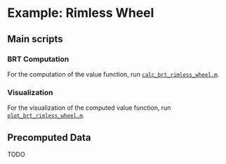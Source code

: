 # Example: Rimless Wheel

## Main scripts

### BRT Computation

For the computation of the value function, run [`calc_brt_rimless_wheel.m`](calc_brt_rimless_wheel.m).

### Visualization

For the visualization of the computed value function, run [`plot_brt_rimless_wheel.m`](plot_brt_rimless_wheel.m).

## Precomputed Data

TODO